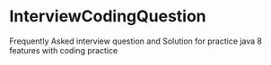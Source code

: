 # InterviewCodingQuestion
Frequently Asked interview question and Solution  for practice 
java 8 features with coding practice 
